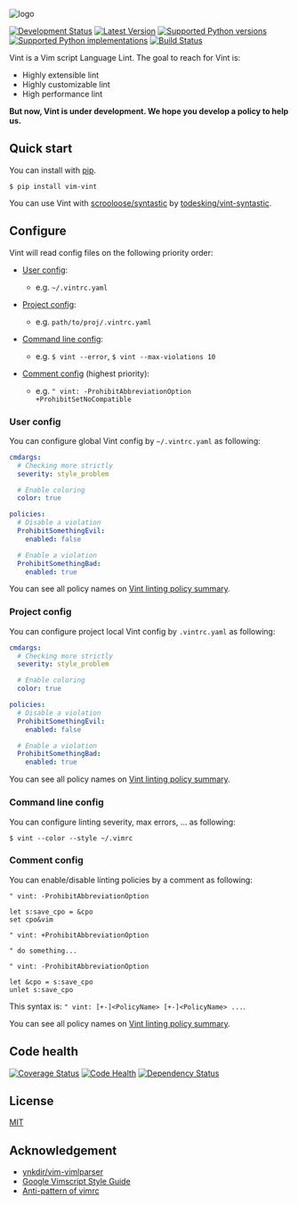 ![logo](https://raw.githubusercontent.com/Kuniwak/vint/logo/logo.png)

[![Development Status](https://pypip.in/status/vim-vint/badge.svg)](https://pypi.python.org/pypi/vim-vint/)
[![Latest Version](https://pypip.in/version/vim-vint/badge.svg)](https://pypi.python.org/pypi/vim-vint/)
[![Supported Python versions](https://pypip.in/py_versions/vim-vint/badge.svg)](https://pypi.python.org/pypi/vim-vint/)
[![Supported Python implementations](https://pypip.in/implementation/vim-vint/badge.svg)](https://pypi.python.org/pypi/vim-vint/)
[![Build Status](https://travis-ci.org/Kuniwak/vint.svg?branch=master)](https://travis-ci.org/Kuniwak/vint)

Vint is a Vim script Language Lint.
The goal to reach for Vint is:

- Highly extensible lint
- Highly customizable lint
- High performance lint

**But now, Vint is under development. We hope you develop a policy to help us.**


Quick start
-----------

You can install with [pip](https://pip.pypa.io/en/latest/).

	$ pip install vim-vint

You can use Vint with [scrooloose/syntastic](https://github.com/scrooloose/syntastic) by [todesking/vint-syntastic](https://github.com/todesking/vint-syntastic).


Configure
---------

Vint will read config files on the following priority order:

- [User config](#user-config):
  - e.g. `~/.vintrc.yaml`

- [Project config](#project-config):
  - e.g. `path/to/proj/.vintrc.yaml`

- [Command line config](#command-line-config):
  - e.g. `$ vint --error`, `$ vint --max-violations 10`

- [Comment config](#comment-config) (highest priority):
  - e.g. `" vint: -ProhibitAbbreviationOption +ProhibitSetNoCompatible`


### User config

You can configure global Vint config by `~/.vintrc.yaml` as following:

```yaml
cmdargs:
  # Checking more strictly
  severity: style_problem

  # Enable coloring
  color: true

policies:
  # Disable a violation
  ProhibitSomethingEvil:
    enabled: false

  # Enable a violation
  ProhibitSomethingBad:
    enabled: true
```

You can see all policy names on [Vint linting policy summary](https://github.com/Kuniwak/vint/wiki/Vint-linting-policy-summary).


### Project config

You can configure project local Vint config by `.vintrc.yaml` as following:

```yaml
cmdargs:
  # Checking more strictly
  severity: style_problem

  # Enable coloring
  color: true

policies:
  # Disable a violation
  ProhibitSomethingEvil:
    enabled: false

  # Enable a violation
  ProhibitSomethingBad:
    enabled: true
```

You can see all policy names on [Vint linting policy summary](https://github.com/Kuniwak/vint/wiki/Vint-linting-policy-summary).


### Command line config

You can configure linting severity, max errors, ... as following:

	$ vint --color --style ~/.vimrc


### Comment config

You can enable/disable linting policies by a comment as following:

```viml
" vint: -ProhibitAbbreviationOption

let s:save_cpo = &cpo
set cpo&vim

" vint: +ProhibitAbbreviationOption

" do something...

" vint: -ProhibitAbbreviationOption

let &cpo = s:save_cpo
unlet s:save_cpo
```

This syntax is: `" vint: [+-]<PolicyName> [+-]<PolicyName> ...`.

You can see all policy names on [Vint linting policy summary](https://github.com/Kuniwak/vint/wiki/Vint-linting-policy-summary).


Code health
-----------

[![Coverage Status](https://img.shields.io/coveralls/Kuniwak/vint.svg)](https://coveralls.io/r/Kuniwak/vint)
[![Code Health](https://landscape.io/github/Kuniwak/vint/master/landscape.png)](https://landscape.io/github/Kuniwak/vint/master)
[![Dependency Status](https://gemnasium.com/Kuniwak/vint.svg)](https://gemnasium.com/Kuniwak/vint)


License
-------

[MIT](http://orgachem.mit-license.org/)


Acknowledgement
---------------

* [ynkdir/vim-vimlparser](https://github.com/ynkdir/vim-vimlparser)
* [Google Vimscript Style Guide](http://google-styleguide.googlecode.com/svn/trunk/vimscriptguide.xml?showone=Catching_Exceptions#Catching_Exceptions)
* [Anti-pattern of vimrc](http://rbtnn.hateblo.jp/entry/2014/12/28/010913)
